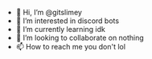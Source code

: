 - 👋 Hi, I’m @gitslimey
- 👀 I’m interested in discord bots
- 🌱 I’m currently learning idk
- 💞️ I’m looking to collaborate on nothing
- 📫 How to reach me you don't lol

<!---
gitslimey/gitslimey is a ✨ special ✨ repository because its `README.md` (this file) appears on your GitHub profile.
You can click the Preview link to take a look at your changes.
--->
